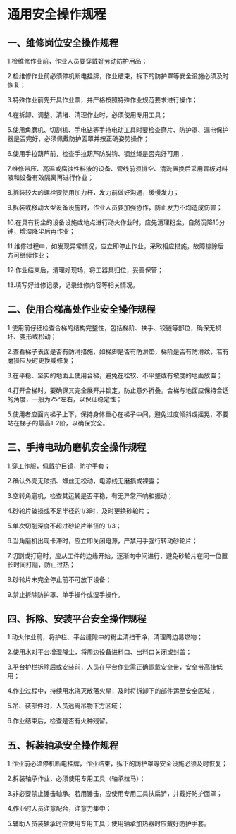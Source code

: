 # 通用安全操作规程

## 一、维修岗位安全操作规程

1.检维修作业前，作业人员要穿戴好劳动防护用品；

2.检维修作业前必须停机断电挂牌，作业结束，拆下的防护罩等安全设施必须及时恢复；

3.特殊作业前先开具作业票，并严格按照特殊作业规范要求进行操作；

4.在拆卸、调整、清堵、清理作业时，必须使用专用工具；

5.使用角磨机、切割机、手电钻等手持电动工具时要检查磨片、防护罩、漏电保护器是否完好，必须佩戴防护面罩并按正确姿势操作；

6.使用手拉葫芦前，检查手拉葫芦防脱钩、钢丝绳是否完好可用；

7.维修带压、高温或腐蚀性料液的设备、管线前须排空、清洗置换后采用盲板对料液和设备有效隔离再进行作业；

8.拆装较大的螺栓要使用加力杆，发力前做好沟通，缓慢发力；

9.拆装或移动大型设备设施时，作业人员要加强协作，防止发力不均造成伤害；

10.在具有粉尘的设备设施或地点进行动火作业时，应先清理粉尘，自然沉降15分钟，增湿降尘后再作业；

11.维修过程中，如发现异常情况，应立即停止作业，采取相应措施，故障排除后方可继续作业；

12.作业结束后，清理好现场，将工器具归位，妥善保管；

13.填写好维修记录，记录维修内容等相关情况。

## 二、使用合梯高处作业安全操作规程

1.使用前仔细检查合梯的结构完整性，包括梯阶、扶手、铰链等部位，确保无损坏、变形或松动；

2.查看梯子表面是否有防滑措施，如梯脚是否有防滑垫，梯阶是否有防滑纹，若有磨损应及时更换或修复；

3.在平稳、坚实的地面上使用合梯，避免在松软、不平整或有坡度的地面放置；

4.打开合梯时，要确保其完全展开并锁定，防止意外折叠。合梯与地面应保持合适的角度，一般为75°左右，以保证稳定性；

5.使用者应面向梯子上下，保持身体重心在梯子中间，避免过度倾斜或摇晃，不要站在梯子的最高1-2阶，以确保安全。

## 三、手持电动角磨机安全操作规程

1.穿工作服，佩戴护目镜，防护手套；

2.确认外壳无破损、螺丝无松动，电源线无磨损或裸露；

3.空转角磨机，检查其运转是否平稳，有无异常声响和振动；

4.砂轮片破损或不足半径的1/3时，及时更换砂轮片；

5.单次切削深度不超过砂轮片半径的 1/3；

6.当角磨机出现卡滞时，应立即关闭电源，严禁用手强行转动砂轮片；

7.切割或打磨时，应从工件的边缘开始，逐渐向中间进行，避免砂轮片在同一位置长时间打磨，防止过热；

8.砂轮片未完全停止前不可放下设备；

9.禁止拆除防护罩、单手操作或湿手操作。

## 四、拆除、安装平台安全操作规程

1.动火作业前，将护栏、平台缝隙中的粉尘清扫干净，清理周边易燃物；

2.使用水对平台增湿降尘，将周边设备进料口、出料口关闭或封盖；

3.平台护栏拆除后或安装前，人员在平台作业需正确佩戴安全带，安全带高挂低用；

4.作业过程中，持续用水浇灭散落火星，及时将拆卸下的部件运至安全区域；

5.吊、装部件时，人员远离吊物下方区域；

6.作业结束后，检查是否有火种残留。

## 五、拆装轴承安全操作规程

1.作业前必须停机断电挂牌，作业结束，拆下的防护罩等安全设施必须及时恢复；

2.拆装轴承作业，必须使用专用工具（轴承拉马）；

3.非必要禁止锤击轴承。若用锤击，应使用专用工具扶扁铲，并戴好防护面罩；

4.作业时人员注意配合，注意力集中；

5.辅助人员装轴承时应使用专用工具；使用轴承加热器时应戴好防护手套。
